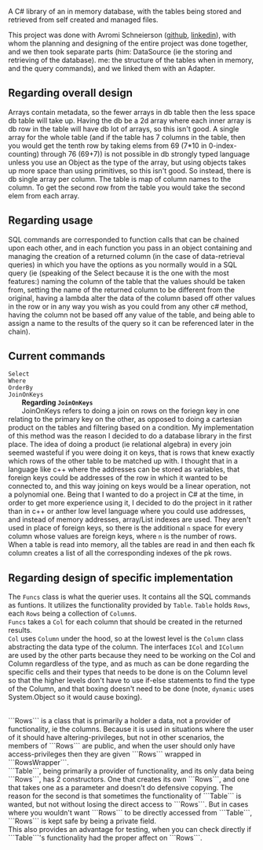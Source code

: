 A C# library of an in memory database, with the tables being stored and retrieved from self created and managed files.
<br>

This project was done with Avromi Schneierson ([github](https://github.com/avrohom-schneierson), [linkedin](https://www.linkedin.com/in/avrohomschneierson)), with whom the planning and designing of the entire project was done together, and we then took separate parts (him: DataSource (ie the storing and retrieving of the database). me: the structure of the tables when in memory, and the query commands), and we linked them with an Adapter.

Regarding overall design
------------------------
Arrays contain metadata, so the fewer arrays in db table then the less space db table will take up.
Having the db be a 2d array where each inner array is db row in the table will have db lot of arrays, so this isn't good.
A single array for the whole table (and if the table has 7 columns in the table, then you would get the tenth row by taking elems from 69 (7*10 in 0-index-counting) through 76 (69+7)) is not possible in db strongly typed language unless you use an Object as the type of the array, but using objects takes up more space than using primitives, so this isn't good.
So instead, there is db single array per column. The table is map of column names to the column. To get the second row from the table you would take the second elem from each array.

Regarding usage
---------------
SQL commands are corresponded to function calls that can be chained upon each other, and in each function you pass in an object containing and managing the creation of a returned column (in the case of data-retrieval queries) in which you have the options as you normally would in a SQL query (ie (speaking of the Select because it is the one with the most features:) naming the column of the table that the values should be taken from, setting the name of the returned column to be different from the original, having a lambda alter the data of the column based off other values in the row or in any way you wish as you could from any other c# method, having the column not be based off any value of the table, and being able to assign a name to the results of the query so it can be referenced later in the chain).

Current commands
----------------
```Select``` <br>
```Where``` <br>
```OrderBy``` <br>
```JoinOnKeys``` <br>
&nbsp;&nbsp;&nbsp;&nbsp;&nbsp;&nbsp;&nbsp;<b>Regarding ```JoinOnKeys```</b><br>
&nbsp;&nbsp;&nbsp;&nbsp;&nbsp;&nbsp;&nbsp;JoinOnKeys refers to doing a join on rows on the foriegn key in one relating to the primary key on the other, as opposed to
doing a cartesian product on the tables and filtering based on a condition. My implementation of this method was the reason I
decided to do a database library in the first place. The idea of doing a product (ie relational algebra) in every join seemed
wasteful if you were doing it on keys, that is rows that knew exactly which rows of the other table to be matched up with. I
thought that in a language like c++ where the addresses can be stored as variables, that foreign keys could be addresses of the row in which it wanted to be connected to, and this way joining on keys would be
a linear operation, not a polynomial one. Being that I wanted to do a project in C# at the time, in order to get more experience
using it, I decided to do the project in it rather than in c++ or anther low level language where you could use addresses, and
instead of memory addresses, array/List indexes are used. They aren't used in place of foreign keys, so there is the additional
```n``` space for every column whose values are foreign keys, where ```n``` is the number of rows. When a table is read into memory,
all the tables are read in and then each fk column creates a list of all the corresponding indexes of the pk rows.


Regarding design of specific implementation
-------------------------------------------
The ```Funcs``` class is what the querier uses. It contains all the SQL commands as funtions. It utilizes the functionality provided by ```Table```. ```Table``` holds ```Rows```, each ```Rows``` being a collection of ```Column```s.<br>
```Funcs``` takes a ```Col``` for each column that should be created in the returned results.<br>
```Col``` uses ```Column``` under the hood, so at the lowest level is the ```Column``` class abstracting the data type of the column. The interfaces ```ICol``` and ```IColumn``` are used by the other parts because they need to be working on the Col and Column regardless of the type, and as much as can be done regarding the specific cells and their types that needs to be done is on the Column level so that the higher levels don't have to use if-else statements to find the type of the Column, and that boxing doesn't need to be done (note, ```dynamic``` uses System.Object so it would cause boxing).

<br>
```Rows``` is a class that is primarily a holder a data, not a provider of functionality, ie the columns. Because it is used in situations where the user of it should have altering-privileges, but not in other scenarios, the members of ```Rows``` are public, and when the user should only have access-privileges then they are given ```Rows``` wrapped in ```RowsWrapper```.
<br>
```Table```, being primarily a provider of functionality, and its only data being ```Rows```, has 2 constructors. One that creates its own ```Rows```, and one that takes one as a parameter and doesn't do defensive copying. The reason for the second is that sometimes the functionality of ```Table``` is wanted, but not without losing the direct access to ```Rows```. But in cases where you wouldn't want ```Rows``` to be directly accessed from ```Table```, ```Rows``` is kept safe by being a private field.
<br>
This also provides an advantage for testing, when you can check directly if ```Table```'s functionality had the proper affect on ```Rows```.
